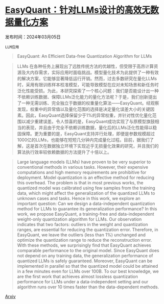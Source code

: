 # [EasyQuant：针对LLMs设计的高效无数据量化方案](https://arxiv.org/abs/2403.02775)

发布时间：2024年03月05日

`LLM应用`

> EasyQuant: An Efficient Data-free Quantization Algorithm for LLMs

> LLMs 在各种任务上展现出了远胜传统方法的优越性，但受限于高昂计算资源及大内存需求，实际应用时面临挑战。模型量化技术为此提供了一种有效的解决方案，它能够显著降低运行开销。然而，过去多数研究在量化LLMs时，采用有限训练样本校准模型，可能导致模型在应对未知场景和新任务时泛化性能受损。为此，本研究探索了一个核心问题：我们是否能设计出一种不依赖训练数据、保障LLMs泛化能力的量化方法呢？于是，我们创新提出了一种无需训练、完全独立于数据的权重量化算法——EasyQuant。经观察发现，权重中的异常值以及量化范围的选择是决定量化误差大小的关键因素。因此，EasyQuant选择保留少于1%的异常权重，并针对性优化量化范围以减少重建误差。令人惊喜的是，EasyQuant成功实现了与原模型旗鼓相当的表现，并且由于完全不依赖训练数据，量化后的LLMs泛化性能得以稳固保障。更为重要的是，EasyQuant支持并行处理，即便是参数规模超过1000亿的LLMs，也能够在短短几分钟内完成量化过程。目前，据我们了解，这是首次在数据独立环境下实现近乎无损量化效果的研究，并且我们的算法执行效率较依赖数据的方法提升了十倍以上。

> Large language models (LLMs) have proven to be very superior to conventional methods in various tasks. However, their expensive computations and high memory requirements are prohibitive for deployment. Model quantization is an effective method for reducing this overhead. The problem is that in most previous works, the quantized model was calibrated using few samples from the training data, which might affect the generalization of the quantized LLMs to unknown cases and tasks. Hence in this work, we explore an important question: Can we design a data-independent quantization method for LLMs to guarantee its generalization performance? In this work, we propose EasyQuant, a training-free and data-independent weight-only quantization algorithm for LLMs. Our observation indicates that two factors: outliers in the weight and quantization ranges, are essential for reducing the quantization error. Therefore, in EasyQuant, we leave the outliers (less than 1%) unchanged and optimize the quantization range to reduce the reconstruction error. With these methods, we surprisingly find that EasyQuant achieves comparable performance to the original model. Since EasyQuant does not depend on any training data, the generalization performance of quantized LLMs is safely guaranteed. Moreover, EasyQuant can be implemented in parallel so that the quantized model could be attained in a few minutes even for LLMs over 100B. To our best knowledge, we are the first work that achieves almost lossless quantization performance for LLMs under a data-independent setting and our algorithm runs over 10 times faster than the data-dependent methods.

[Arxiv](https://arxiv.org/abs/2403.02775)